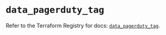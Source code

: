 # `data_pagerduty_tag`

Refer to the Terraform Registry for docs: [`data_pagerduty_tag`](https://registry.terraform.io/providers/pagerduty/pagerduty/3.15.5/docs/data-sources/tag).
